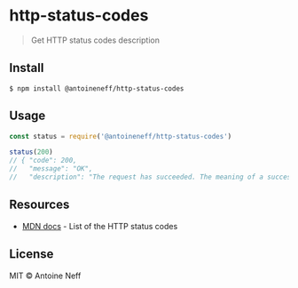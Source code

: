 # http-status-codes

> Get HTTP status codes description

## Install

```
$ npm install @antoineneff/http-status-codes
```

## Usage

```js
const status = require('@antoineneff/http-status-codes')

status(200)
// { "code": 200,
//   "message": "OK",
//   "description": "The request has succeeded. The meaning of a success varies depending on the HTTP method." }
```

## Resources

- [MDN docs](https://developer.mozilla.org/en-US/docs/Web/HTTP/Status) - List of the HTTP status codes

## License

MIT © Antoine Neff
